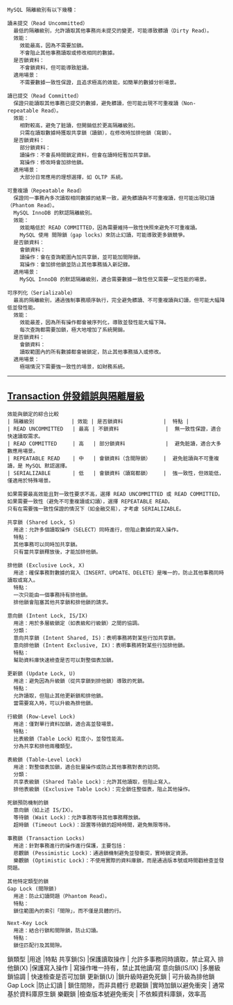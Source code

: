 ```
MySQL 隔離級別有以下幾種：

讀未提交（Read Uncommitted）
  最低的隔離級別，允許讀取其他事務尚未提交的變更，可能導致髒讀（Dirty Read）。
  效能：
    效能最高，因為不需要加鎖。
    不會阻止其他事務讀取或修改相同的數據。
  是否鎖資料：
    不會鎖資料，但可能導致脏讀。
  適用場景：
    不需要數據一致性保證，且追求極高的效能，如簡單的數據分析場景。

讀已提交（Read Committed）
  保證只能讀取其他事務已提交的數據，避免髒讀，但可能出現不可重複讀（Non-repeatable Read）。
  效能：
    相對較高，避免了脏讀，但開銷低於更高隔離級別。
    只需在讀取數據時獲取共享鎖（讀鎖），在修改時加排他鎖（寫鎖）。
  是否鎖資料：
    部分鎖資料：
    讀操作：不會長時間鎖定資料，但會在讀時短暫加共享鎖。
    寫操作：修改時會加排他鎖。
  適用場景：
    大部分日常應用的理想選擇，如 OLTP 系統。

可重複讀（Repeatable Read）
  保證同一事務內多次讀取相同數據的結果一致，避免髒讀與不可重複讀，但可能出現幻讀（Phantom Read）。
  MySQL InnoDB 的默認隔離級別。
  效能：
    效能略低於 READ COMMITTED，因為需要維持一致性快照來避免不可重複讀。
    MySQL 使用 間隙鎖（gap locks）來防止幻讀，可能導致更多鎖競爭。
  是否鎖資料：
    會鎖資料：
    讀操作：會在查詢範圍內加共享鎖，並可能加間隙鎖。
    寫操作：會加排他鎖並防止其他事務插入新記錄。
  適用場景：
    MySQL InnoDB 的默認隔離級別，適合需要數據一致性但又需要一定性能的場景。

可序列化（Serializable）
  最高的隔離級別，通過強制事務順序執行，完全避免髒讀、不可重複讀與幻讀，但可能大幅降低並發性能。
  效能：
    效能最差，因為所有操作都會被序列化，導致並發性能大幅下降。
    每次查詢都需要加鎖，極大地增加了系統開銷。
  是否鎖資料：
    會鎖資料：
    讀取範圍內的所有數據都會被鎖定，防止其他事務插入或修改。
  適用場景：
    極端情況下需要強一致性的場景，如財務系統。
```

-----
[Transaction 併發錯誤與隔離層級](https://oldmo860617.medium.com/transaction-%E4%BD%B5%E7%99%BC%E9%8C%AF%E8%AA%A4%E8%88%87%E9%9A%94%E9%9B%A2%E5%B1%A4%E7%B4%9A-51b8af6178ae)
-----

```
效能與鎖定的綜合比較
| 隔離級別            | 效能 | 是否鎖資料             |  特點 |
| READ UNCOMMITTED   | 最高 | 不鎖資料               |  無一致性保證，適合快速讀取需求。
| READ COMMITTED     | 高   | 部分鎖資料             |  避免脏讀，適合大多數應用場景。
| REPEATABLE READ    | 中   | 會鎖資料（含間隙鎖）    |  避免脏讀與不可重複讀，是 MySQL 默認選擇。
| SERIALIZABLE       | 低   | 會鎖資料（讀寫都鎖）    |  強一致性，但效能低，僅適用於特殊場景。

如果需要最高效能且對一致性要求不高，選擇 READ UNCOMMITTED 或 READ COMMITTED。
如果需要一致性（避免不可重複讀或幻讀），選擇 REPEATABLE READ。
只有在需要強一致性保證的情況下（如金融交易），才考慮 SERIALIZABLE。
```

```
共享鎖 (Shared Lock, S)
  用途：允許多個讀取操作（SELECT）同時進行，但阻止數據的寫入操作。
  特點：
  其他事務可以同時加共享鎖。
  只有當共享鎖釋放後，才能加排他鎖。

排他鎖 (Exclusive Lock, X)
  用途：確保事務對數據的寫入（INSERT、UPDATE、DELETE）是唯一的，防止其他事務同時讀取或寫入。
  特點：
  一次只能由一個事務持有排他鎖。
  排他鎖會阻塞其他共享鎖和排他鎖的請求。

意向鎖 (Intent Lock, IS/IX)
  用途：用於多層級鎖定（如表級和行級鎖）之間的協調。
  分類：
  意向共享鎖 (Intent Shared, IS)：表明事務將對某些行加共享鎖。
  意向排他鎖 (Intent Exclusive, IX)：表明事務將對某些行加排他鎖。
  特點：
  幫助資料庫快速檢查是否可以對整個表加鎖。

更新鎖 (Update Lock, U)
  用途：避免因為升級鎖（從共享鎖到排他鎖）導致的死鎖。
  特點：
  允許讀取，但阻止其他更新鎖和排他鎖。
  當需要寫入時，可以升級為排他鎖。

行級鎖 (Row-Level Lock)
  用途：僅對單行資料加鎖，適合高並發場景。
  特點：
  比表級鎖（Table Lock）粒度小，並發性能高。
  分為共享和排他兩種類型。

表級鎖 (Table-Level Lock)
  用途：對整個表加鎖，適合批量操作或防止其他事務對表的訪問。
  分類：
  共享表級鎖 (Shared Table Lock)：允許其他讀取，但阻止寫入。
  排他表級鎖 (Exclusive Table Lock)：完全鎖住整個表，阻止其他操作。

死鎖預防機制的鎖
  意向鎖（如上述 IS/IX）。
  等待鎖 (Wait Lock)：允許事務等待其他事務釋放鎖。
  超時鎖 (Timeout Lock)：設置等待鎖的超時時間，避免無限等待。

事務鎖 (Transaction Locks)
  用途：針對事務進行的操作進行保護，主要包括：
  悲觀鎖 (Pessimistic Lock)：通過鎖機制避免並發衝突，實時鎖定資源。
  樂觀鎖 (Optimistic Lock)：不使用實際的資料庫鎖，而是通過版本號或時間戳檢查並發問題。

其他特定類型的鎖
Gap Lock (間隙鎖)
  用途：防止幻讀問題（Phantom Read）。
  特點：
  鎖住範圍內的索引「間隙」，而不僅是具體的行。

Next-Key Lock
  用途：結合行鎖和間隙鎖，防止幻讀。
  特點：
  鎖住匹配行及其間隙。

```

鎖類型        |用途                |特點
共享鎖(S)      |保護讀取操作	      | 允許多事務同時讀取，禁止寫入
排他鎖(X)      |保護寫入操作	      | 寫操作唯一持有，禁止其他讀/寫
意向鎖(IS/IX)  |多層級鎖協調	      | 快速檢查是否可加鎖
更新鎖(U)      |鎖升級時避免死鎖	  | 可升級為排他鎖
Gap Lock       |防止幻讀	          | 鎖住間隙，而非具體行
悲觀鎖          |實時加鎖以避免衝突 | 通常基於資料庫原生鎖
樂觀鎖          |檢查版本號避免衝突 | 不依賴資料庫鎖，效率高
